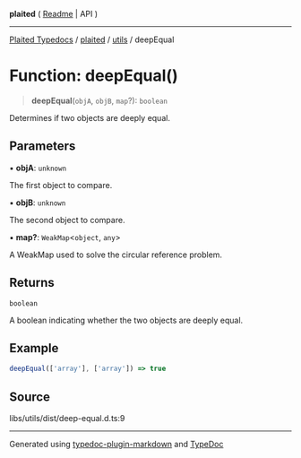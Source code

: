 **plaited** ( [Readme](../../README.md) \| API )

***

[Plaited Typedocs](../../../modules.md) / [plaited](../../modules.md) / [utils](../README.md) / deepEqual

# Function: deepEqual()

> **deepEqual**(`objA`, `objB`, `map`?): `boolean`

Determines if two objects are deeply equal.

## Parameters

▪ **objA**: `unknown`

The first object to compare.

▪ **objB**: `unknown`

The second object to compare.

▪ **map?**: `WeakMap`\<`object`, `any`\>

A WeakMap used to solve the circular reference problem.

## Returns

`boolean`

A boolean indicating whether the two objects are deeply equal.

## Example

```ts
deepEqual(['array'], ['array']) => true
```

## Source

libs/utils/dist/deep-equal.d.ts:9

***

Generated using [typedoc-plugin-markdown](https://www.npmjs.com/package/typedoc-plugin-markdown) and [TypeDoc](https://typedoc.org/)
